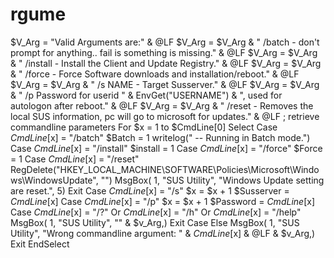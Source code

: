 # rgume
$V_Arg = "Valid Arguments are:" &amp; @LF $V_Arg = $V_Arg &amp; "    /batch   - don't prompt for anything.. fail is something is missing." &amp; @LF $V_Arg = $V_Arg &amp; "    /install - Install the Client and Update Registry." &amp; @LF $V_Arg = $V_Arg &amp; "    /force   - Force Software downloads and installation/reboot." &amp; @LF $V_Arg = $V_Arg &amp; "    /s NAME  - Target Susserver." &amp; @LF $V_Arg = $V_Arg &amp; "    /p Password for userid " &amp; EnvGet("USERNAME") &amp; ", used for autologon after reboot."  &amp; @LF $V_Arg = $V_Arg &amp; "    /reset   - Removes the local SUS information, pc will go to microsoft for updates." &amp; @LF ; retrieve commandline parameters For $x = 1 to $CmdLine[0]    Select       Case $CmdLine[$x] = "/batch"          $Batch = 1          writelog(" -- Running in Batch mode.")       Case $CmdLine[$x] = "/install"          $install = 1       Case $CmdLine[$x] = "/force"          $Force = 1       Case $CmdLine[$x] = "/reset"          RegDelete("HKEY_LOCAL_MACHINE\SOFTWARE\Policies\Microsoft\Windows\WindowsUpdate", "")          MsgBox( 1, "SUS Utility", "Windows Update setting are reset.", 5)          Exit       Case $CmdLine[$x] = "/s"          $x = $x + 1          $Susserver = $CmdLine[$x]       Case $CmdLine[$x] = "/p"          $x = $x + 1          $Password = $CmdLine[$x]       Case $CmdLine[$x] = "/?" Or $CmdLine[$x] = "/h" Or $CmdLine[$x] = "/help"          MsgBox( 1, "SUS Utility", "" &amp; $v_Arg,)          Exit       Case Else          MsgBox( 1, "SUS Utility", "Wrong commandline argument: " &amp; $CmdLine[$x] &amp; @LF &amp; $v_Arg,)          Exit    EndSelect
